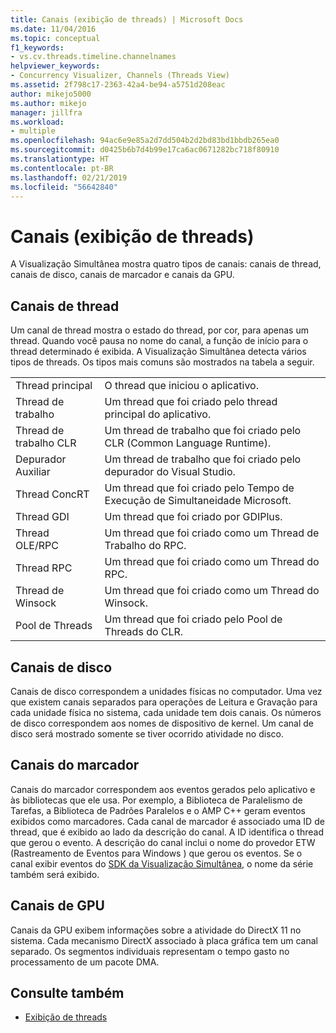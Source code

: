 ```yaml
---
title: Canais (exibição de threads) | Microsoft Docs
ms.date: 11/04/2016
ms.topic: conceptual
f1_keywords:
- vs.cv.threads.timeline.channelnames
helpviewer_keywords:
- Concurrency Visualizer, Channels (Threads View)
ms.assetid: 2f798c17-2363-42a4-be94-a5751d208eac
author: mikejo5000
ms.author: mikejo
manager: jillfra
ms.workload:
- multiple
ms.openlocfilehash: 94ac6e9e85a2d7dd504b2d2bd83bd1bbdb265ea0
ms.sourcegitcommit: d0425b6b7d4b99e17ca6ac0671282bc718f80910
ms.translationtype: HT
ms.contentlocale: pt-BR
ms.lasthandoff: 02/21/2019
ms.locfileid: "56642840"
---
```

# <a name="channels-threads-view"></a>Canais (exibição de threads)
A Visualização Simultânea mostra quatro tipos de canais: canais de thread, canais de disco, canais de marcador e canais da GPU.

## <a name="thread-channels"></a>Canais de thread
 Um canal de thread mostra o estado do thread, por cor, para apenas um thread. Quando você pausa no nome do canal, a função de início para o thread determinado é exibida. A Visualização Simultânea detecta vários tipos de threads. Os tipos mais comuns são mostrados na tabela a seguir.

|||
|-|-|
|Thread principal|O thread que iniciou o aplicativo.|
|Thread de trabalho|Um thread que foi criado pelo thread principal do aplicativo.|
|Thread de trabalho CLR|Um thread de trabalho que foi criado pelo CLR (Common Language Runtime).|
|Depurador Auxiliar|Um thread de trabalho que foi criado pelo depurador do Visual Studio.|
|Thread ConcRT|Um thread que foi criado pelo Tempo de Execução de Simultaneidade Microsoft.|
|Thread GDI|Um thread que foi criado por GDIPlus.|
|Thread OLE/RPC|Um thread que foi criado como um Thread de Trabalho do RPC.|
|Thread RPC|Um thread que foi criado como um Thread do RPC.|
|Thread de Winsock|Um thread que foi criado como um Thread do Winsock.|
|Pool de Threads|Um thread que foi criado pelo Pool de Threads do CLR.|

## <a name="disk-channels"></a>Canais de disco
 Canais de disco correspondem a unidades físicas no computador. Uma vez que existem canais separados para operações de Leitura e Gravação para cada unidade física no sistema, cada unidade tem dois canais. Os números de disco correspondem aos nomes de dispositivo de kernel. Um canal de disco será mostrado somente se tiver ocorrido atividade no disco.

## <a name="marker-channels"></a>Canais do marcador
 Canais do marcador correspondem aos eventos gerados pelo aplicativo e às bibliotecas que ele usa. Por exemplo, a Biblioteca de Paralelismo de Tarefas, a Biblioteca de Padrões Paralelos e o AMP C++ geram eventos exibidos como marcadores. Cada canal de marcador é associado uma ID de thread, que é exibido ao lado da descrição do canal. A ID identifica o thread que gerou o evento. A descrição do canal inclui o nome do provedor ETW (Rastreamento de Eventos para Windows ) que gerou os eventos. Se o canal exibir eventos do [SDK da Visualização Simultânea](../profiling/concurrency-visualizer-sdk.md), o nome da série também será exibido.

## <a name="gpu-channels"></a>Canais de GPU
 Canais da GPU exibem informações sobre a atividade do DirectX 11 no sistema.  Cada mecanismo DirectX associado à placa gráfica tem um canal separado.  Os segmentos individuais representam o tempo gasto no processamento de um pacote DMA.

## <a name="see-also"></a>Consulte também
- [Exibição de threads](../profiling/threads-view-parallel-performance.md)